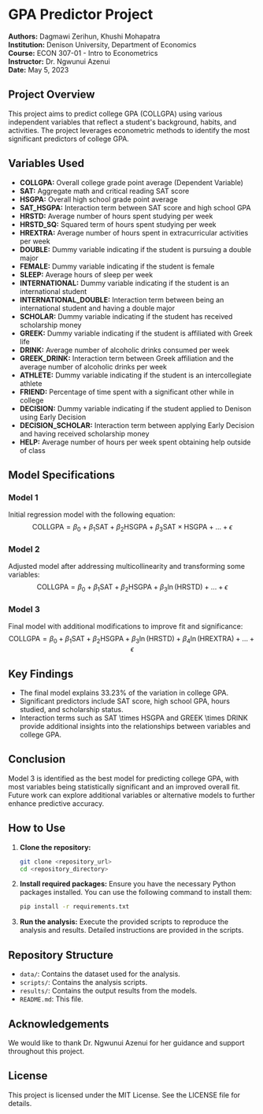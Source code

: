 # GPA Predictor Project

**Authors:** Dagmawi Zerihun, Khushi Mohapatra  
**Institution:** Denison University, Department of Economics  
**Course:** ECON 307-01 - Intro to Econometrics  
**Instructor:** Dr. Ngwunui Azenui  
**Date:** May 5, 2023

## Project Overview

This project aims to predict college GPA (COLLGPA) using various independent variables that reflect a student's background, habits, and activities. The project leverages econometric methods to identify the most significant predictors of college GPA.

## Variables Used

- **COLLGPA:** Overall college grade point average (Dependent Variable)
- **SAT:** Aggregate math and critical reading SAT score
- **HSGPA:** Overall high school grade point average
- **SAT_HSGPA:** Interaction term between SAT score and high school GPA
- **HRSTD:** Average number of hours spent studying per week
- **HRSTD_SQ:** Squared term of hours spent studying per week
- **HREXTRA:** Average number of hours spent in extracurricular activities per week
- **DOUBLE:** Dummy variable indicating if the student is pursuing a double major
- **FEMALE:** Dummy variable indicating if the student is female
- **SLEEP:** Average hours of sleep per week
- **INTERNATIONAL:** Dummy variable indicating if the student is an international student
- **INTERNATIONAL_DOUBLE:** Interaction term between being an international student and having a double major
- **SCHOLAR:** Dummy variable indicating if the student has received scholarship money
- **GREEK:** Dummy variable indicating if the student is affiliated with Greek life
- **DRINK:** Average number of alcoholic drinks consumed per week
- **GREEK_DRINK:** Interaction term between Greek affiliation and the average number of alcoholic drinks per week
- **ATHLETE:** Dummy variable indicating if the student is an intercollegiate athlete
- **FRIEND:** Percentage of time spent with a significant other while in college
- **DECISION:** Dummy variable indicating if the student applied to Denison using Early Decision
- **DECISION_SCHOLAR:** Interaction term between applying Early Decision and having received scholarship money
- **HELP:** Average number of hours per week spent obtaining help outside of class

## Model Specifications

### Model 1
Initial regression model with the following equation:
$$
\text{COLLGPA} = \beta_0 + \beta_1 \text{SAT} + \beta_2 \text{HSGPA} + \beta_3 \text{SAT} \times \text{HSGPA} + \ldots + \epsilon
$$

### Model 2
Adjusted model after addressing multicollinearity and transforming some variables:
$$
\text{COLLGPA} = \beta_0 + \beta_1 \text{SAT} + \beta_2 \text{HSGPA} + \beta_3 \ln(\text{HRSTD}) + \ldots + \epsilon
$$

### Model 3
Final model with additional modifications to improve fit and significance:
$$
\text{COLLGPA} = \beta_0 + \beta_1 \text{SAT} + \beta_2 \text{HSGPA} + \beta_3 \ln(\text{HRSTD}) + \beta_4 \ln(\text{HREXTRA}) + \ldots + \epsilon
$$

## Key Findings

- The final model explains 33.23% of the variation in college GPA.
- Significant predictors include SAT score, high school GPA, hours studied, and scholarship status.
- Interaction terms such as SAT \times HSGPA and GREEK \times DRINK provide additional insights into the relationships between variables and college GPA.

## Conclusion

Model 3 is identified as the best model for predicting college GPA, with most variables being statistically significant and an improved overall fit. Future work can explore additional variables or alternative models to further enhance predictive accuracy.

## How to Use

1. **Clone the repository:**
    ```bash
    git clone <repository_url>
    cd <repository_directory>
    ```

2. **Install required packages:**
    Ensure you have the necessary Python packages installed. You can use the following command to install them:
    ```bash
    pip install -r requirements.txt
    ```

3. **Run the analysis:**
    Execute the provided scripts to reproduce the analysis and results. Detailed instructions are provided in the scripts.

## Repository Structure

- `data/`: Contains the dataset used for the analysis.
- `scripts/`: Contains the analysis scripts.
- `results/`: Contains the output results from the models.
- `README.md`: This file.

## Acknowledgements

We would like to thank Dr. Ngwunui Azenui for her guidance and support throughout this project.

## License

This project is licensed under the MIT License. See the LICENSE file for details.

<!-- Embed MathJax -->
<script type="text/javascript" async
  src="https://cdnjs.cloudflare.com/ajax/libs/mathjax/2.7.5/MathJax.js?config=TeX-MML-AM_CHTML">
</script>
